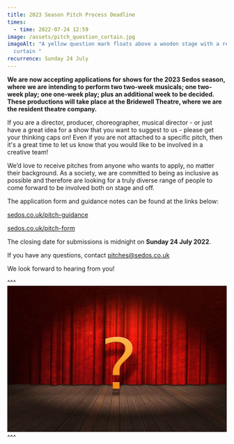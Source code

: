```yaml
---
title: 2023 Season Pitch Process Deadline
times:
  - time: 2022-07-24 12:59
image: /assets/pitch_question_curtain.jpg
imageAlt: "A yellow question mark floats above a wooden stage with a red theatre
  curtain "
recurrence: Sunday 24 July
---
```

**We are now accepting applications for shows for the 2023 Sedos season, where we are intending to perform two two-week musicals; one two-week play; one one-week play; plus an additional week to be decided. These productions will take place at the Bridewell Theatre, where we are the resident theatre company.** 

If you are a director, producer, choreographer, musical director - or just have a great idea for a show that you want to suggest to us - please get your thinking caps on! Even if you are not attached to a specific pitch, then it's a great time to let us know that you would like to be involved in a creative team!

We’d love to receive pitches from anyone who wants to apply, no matter their background. As a society, we are committed to being as inclusive as possible and therefore are looking for a truly diverse range of people to come forward to be involved both on stage and off. 

The application form and guidance notes can be found at the links below:

[sedos.co.uk/pitch-guidance](http://www.sedos.co.uk/pitch-guidance) 

[sedos.co.uk/pitch-form ](http://www.sedos.co.uk/pitch-form)

The closing date for submissions is midnight on **Sunday 24 July 2022**.

If you have any questions, contact pitches@sedos.co.uk

We look forward to hearing from you!

^^^ ![A yellow question mark floats above a wooden stage with a red theatre curtain ](/assets/pitch_question_curtain.jpg)
^^^